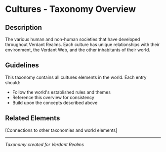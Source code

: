 # Cultures - Taxonomy Overview

## Description
The various human and non-human societies that have developed throughout Verdant Realms. Each culture has unique relationships with their environment, the Verdant Web, and the other inhabitants of their world.

## Guidelines
This taxonomy contains all cultures elements in the world. Each entry should:
- Follow the world's established rules and themes
- Reference this overview for consistency
- Build upon the concepts described above

## Related Elements
[Connections to other taxonomies and world elements]

---
*Taxonomy created for Verdant Realms*

